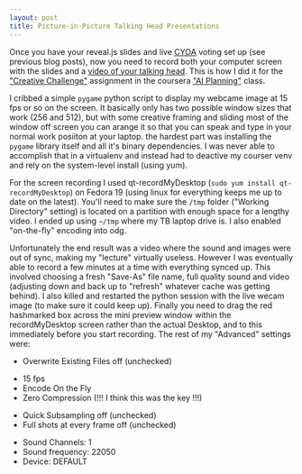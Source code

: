```yaml
---
layout: post
title: Picture-in-Picture Talking Head Presentations
---
```


Once you have your reveal.js slides and live [CYOA](https://www.twilio.com/blog/2014/11/choose-your-own-adventure-presentations-with-reveal-js-python-and-websockets.html) voting set up (see previous blog posts), now you need to record both your computer screen with the slides and a [video of your talking head](https://www.youtube.com/watch?v=iYeAacfttu8&feature=youtu.be). This is how I did it for the ["Creative Challenge"](https://class.coursera.org/aiplan-003/forum/thread?thread_id=237) assignment in the coursera ["AI Planning"](https://www.coursera.org/course/aiplan) class.

I cribbed a simple `pygame` python script to display my webcame image at 15 fps or so on the screen. It basically only has two possible window sizes that work (256 and 512), but with some creative framing and sliding most of the window off screen you can arange it so that you can speak and type in your normal work posiiton at your laptop. the hardest part was installing the `pygame` library itself and all it's binary dependencies. I was never able to accomplish that in a virtualenv and instead had to deactive my courser venv and rely on the system-level install (using yum).

For the screen recording I used qt-recordMyDesktop (`sudo yum install qt-recordMyDesktop`) on Fedora 19 (using linux for everything keeps me up to date on the latest). You'll need to make sure the `/tmp` folder ("Working Directory" setting) is located on a partition with enough space for a lengthy video. I ended up using `~/tmp` where my TB laptop drive is. I also enabled "on-the-fly" encoding into odg.

Unfortunately the end result was a video where the sound and images were out of sync, making my "lecture" virtually useless. However I was eventually able to record a few minutes at a time with everything synced up. This involved choosing a fresh "Save-As" file name, full quality sound and video (adjusting down and back up to "refresh" whatever cache was getting behind). I also killed and restarted the python session with the live wecam image (to make sure it could keep up). Finally you need to drag the red hashmarked box across the mini preview window within the recordMyDesktop screen rather than the actual Desktop, and to this immediately before you start recording. The rest of my "Advanced" settings were:

- Overwrite Existing Files off (unchecked)
+ 15 fps
+ Encode On the Fly
+ Zero Compression (!!! I think this was the key !!!)
- Quick Subsampling off (unchecked)
- Full shots at every frame off (unchecked)
+ Sound Channels: 1 
+ Sound frequency: 22050
+ Device: DEFAULT



